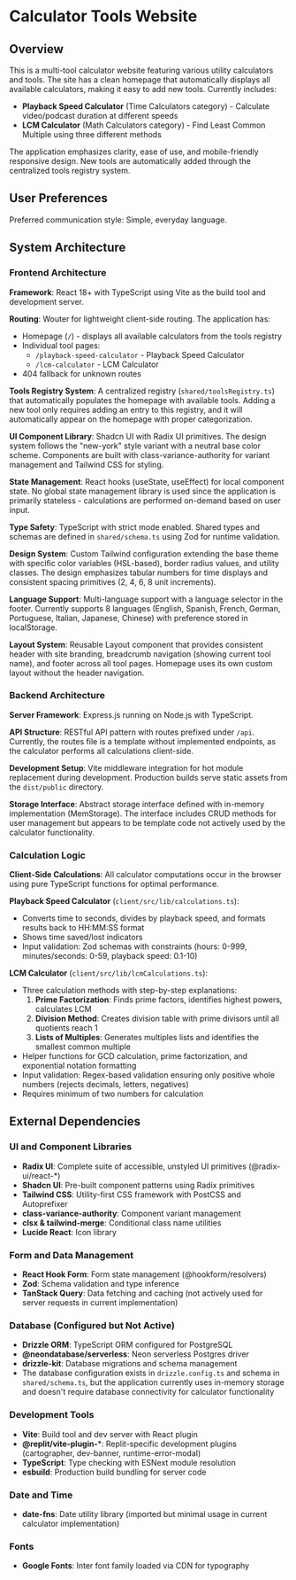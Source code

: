 # Calculator Tools Website

## Overview

This is a multi-tool calculator website featuring various utility calculators and tools. The site has a clean homepage that automatically displays all available calculators, making it easy to add new tools. Currently includes:
- **Playback Speed Calculator** (Time Calculators category) - Calculate video/podcast duration at different speeds
- **LCM Calculator** (Math Calculators category) - Find Least Common Multiple using three different methods

The application emphasizes clarity, ease of use, and mobile-friendly responsive design. New tools are automatically added through the centralized tools registry system.

## User Preferences

Preferred communication style: Simple, everyday language.

## System Architecture

### Frontend Architecture

**Framework**: React 18+ with TypeScript using Vite as the build tool and development server.

**Routing**: Wouter for lightweight client-side routing. The application has:
- Homepage (`/`) - displays all available calculators from the tools registry
- Individual tool pages:
  - `/playback-speed-calculator` - Playback Speed Calculator
  - `/lcm-calculator` - LCM Calculator
- 404 fallback for unknown routes

**Tools Registry System**: A centralized registry (`shared/toolsRegistry.ts`) that automatically populates the homepage with available tools. Adding a new tool only requires adding an entry to this registry, and it will automatically appear on the homepage with proper categorization.

**UI Component Library**: Shadcn UI with Radix UI primitives. The design system follows the "new-york" style variant with a neutral base color scheme. Components are built with class-variance-authority for variant management and Tailwind CSS for styling.

**State Management**: React hooks (useState, useEffect) for local component state. No global state management library is used since the application is primarily stateless - calculations are performed on-demand based on user input.

**Type Safety**: TypeScript with strict mode enabled. Shared types and schemas are defined in `shared/schema.ts` using Zod for runtime validation.

**Design System**: Custom Tailwind configuration extending the base theme with specific color variables (HSL-based), border radius values, and utility classes. The design emphasizes tabular numbers for time displays and consistent spacing primitives (2, 4, 6, 8 unit increments).

**Language Support**: Multi-language support with a language selector in the footer. Currently supports 8 languages (English, Spanish, French, German, Portuguese, Italian, Japanese, Chinese) with preference stored in localStorage.

**Layout System**: Reusable Layout component that provides consistent header with site branding, breadcrumb navigation (showing current tool name), and footer across all tool pages. Homepage uses its own custom layout without the header navigation.

### Backend Architecture

**Server Framework**: Express.js running on Node.js with TypeScript.

**API Structure**: RESTful API pattern with routes prefixed under `/api`. Currently, the routes file is a template without implemented endpoints, as the calculator performs all calculations client-side.

**Development Setup**: Vite middleware integration for hot module replacement during development. Production builds serve static assets from the `dist/public` directory.

**Storage Interface**: Abstract storage interface defined with in-memory implementation (MemStorage). The interface includes CRUD methods for user management but appears to be template code not actively used by the calculator functionality.

### Calculation Logic

**Client-Side Calculations**: All calculator computations occur in the browser using pure TypeScript functions for optimal performance.

**Playback Speed Calculator** (`client/src/lib/calculations.ts`):
- Converts time to seconds, divides by playback speed, and formats results back to HH:MM:SS format
- Shows time saved/lost indicators
- Input validation: Zod schemas with constraints (hours: 0-999, minutes/seconds: 0-59, playback speed: 0.1-10)

**LCM Calculator** (`client/src/lib/lcmCalculations.ts`):
- Three calculation methods with step-by-step explanations:
  1. **Prime Factorization**: Finds prime factors, identifies highest powers, calculates LCM
  2. **Division Method**: Creates division table with prime divisors until all quotients reach 1
  3. **Lists of Multiples**: Generates multiples lists and identifies the smallest common multiple
- Helper functions for GCD calculation, prime factorization, and exponential notation formatting
- Input validation: Regex-based validation ensuring only positive whole numbers (rejects decimals, letters, negatives)
- Requires minimum of two numbers for calculation

## External Dependencies

### UI and Component Libraries
- **Radix UI**: Complete suite of accessible, unstyled UI primitives (@radix-ui/react-*)
- **Shadcn UI**: Pre-built component patterns using Radix primitives
- **Tailwind CSS**: Utility-first CSS framework with PostCSS and Autoprefixer
- **class-variance-authority**: Component variant management
- **clsx & tailwind-merge**: Conditional class name utilities
- **Lucide React**: Icon library

### Form and Data Management
- **React Hook Form**: Form state management (@hookform/resolvers)
- **Zod**: Schema validation and type inference
- **TanStack Query**: Data fetching and caching (not actively used for server requests in current implementation)

### Database (Configured but Not Active)
- **Drizzle ORM**: TypeScript ORM configured for PostgreSQL
- **@neondatabase/serverless**: Neon serverless Postgres driver
- **drizzle-kit**: Database migrations and schema management
- The database configuration exists in `drizzle.config.ts` and schema in `shared/schema.ts`, but the application currently uses in-memory storage and doesn't require database connectivity for calculator functionality

### Development Tools
- **Vite**: Build tool and dev server with React plugin
- **@replit/vite-plugin-***: Replit-specific development plugins (cartographer, dev-banner, runtime-error-modal)
- **TypeScript**: Type checking with ESNext module resolution
- **esbuild**: Production build bundling for server code

### Date and Time
- **date-fns**: Date utility library (imported but minimal usage in current calculator implementation)

### Fonts
- **Google Fonts**: Inter font family loaded via CDN for typography